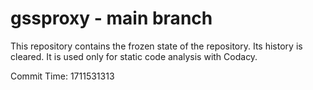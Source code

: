 # gssproxy - main branch

This repository contains the frozen state of the repository.
Its history is cleared. It is used only for static code
analysis with Codacy.

Commit Time: 1711531313